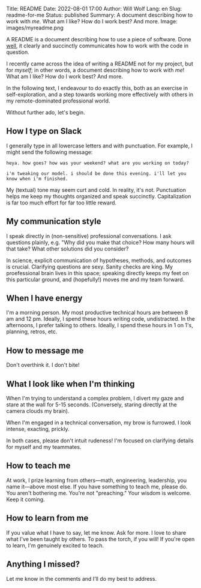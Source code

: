 Title: README
Date: 2022-08-01 17:00
Author: Will Wolf
Lang: en
Slug: readme-for-me
Status: published
Summary: A document describing how to work with *me.* What am I like? How do I work best? And more.
Image: images/myreadme.png

A README is a document describing how to use a piece of software. Done [well](https://github.com/pandas-dev/pandas/blob/main/README.md), it clearly and succinctly communicates how to work with the code in question.

I recently came across the idea of writing a README not for my project, but for *myself*; in other words, a document describing how to work with *me*! What am I like? How do I work best? And more.

In the following text, I endeavour to do exactly this, both as an exercise in self-exploration, and a step towards working more effectively with others in my remote-dominated professional world.

Without further ado, let's begin.

## How I type on Slack

I generally type in all lowercase letters and with punctuation. For example, I might send the following message:

```
heya. how goes? how was your weekend? what are you working on today?

i'm tweaking our model. i should be done this evening. i'll let you know when i'm finished.
```

My (textual) tone may seem curt and cold. In reality, it's not. Punctuation helps me keep my thoughts organized and speak succinctly. Capitalization is far too much effort for far too little reward.

## My communication style

I speak directly in (non-sensitive) professional conversations. I ask questions plainly, e.g. "Why did you make that choice? How many hours will that take? What other solutions did you consider?

In science, explicit communication of hypotheses, methods, and outcomes is crucial. Clarifying questions are sexy. Sanity checks are king. My proefessional brain lives in this space; speaking directly keeps my feet on this particular ground, and (hopefully!) moves me and my team forward.

## When I have energy

I'm a morning person. My most productive technical hours are between 8 am and 12 pm. Ideally, I spend these hours writing code, undistracted. In the afternoons, I prefer talking to others. Ideally, I spend these hours in 1 on 1's, planning, retros, etc.

## How to message me

Don't overthink it. I don't bite!

## What I look like when I'm thinking

When I'm trying to understand a complex problem, I divert my gaze and stare at the wall for 5-15 seconds. (Conversely, staring directly at the camera clouds my brain).

When I'm engaged in a technical conversation, my brow is furrowed. I look intense, exacting, prickly.

In both cases, please don't intuit rudeness! I'm focused on clarifying details for myself and my teammates.

## How to teach me

At work, I prize learning from others—math, engineering, leadership, you name it—above most else. If you have something to teach me, please do. You aren't bothering me. You're not "preaching." Your wisdom is welcome. Keep it coming.

## How to learn from me

If you value what I have to say, let me know. Ask for more. I love to share what I've been taught by others. To pass the torch, if you will! If you're open to learn, I'm genuinely excited to teach.

## Anything I missed?

Let me know in the comments and I'll do my best to address.